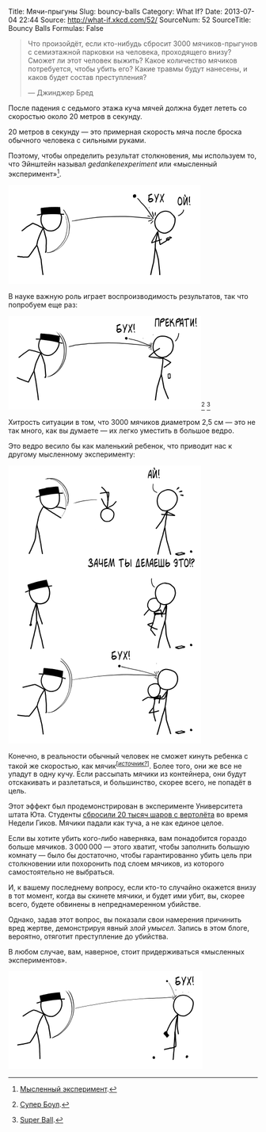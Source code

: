 Title: Мячи-прыгуны
Slug: bouncy-balls
Category: What If?
Date: 2013-07-04 22:44
Source: http://what-if.xkcd.com/52/
SourceNum: 52
SourceTitle: Bouncy Balls
Formulas: False

> Что произойдёт, если кто-нибудь сбросит 3000 мячиков-прыгунов с семиэтажной парковки на человека, проходящего внизу? Сможет ли этот человек выжить? Какое количество мячиков потребуется, чтобы убить его? Какие травмы будут нанесены, и каков будет состав преступления?
>
> — Джинджер Бред

После падения с седьмого этажа куча мячей должна будет лететь со скоростью около 20 метров в секунду.

20 метров в секунду — это примерная скорость мяча после броска обычного человека c сильными руками.

Поэтому, чтобы определить результат столкновения, мы используем то, что Эйнштейн называл _gedankenexperiment_ или «мысленный эксперимент»[^1].

![](/uploads/052-bouncy-balls/bouncy_thought1_ru.png "Аккуратные вычисления приводят нас к тому, что основное движение голова производит, когда человек отдёргивает её после броска, а не от импульса мячика. Дальнейшие вычисления показывают БУХ.")

В науке важную роль играет воспроизводимость результатов, так что попробуем еще раз:

![](/uploads/052-bouncy-balls/bouncy_thought2_ru.png "Название Супер Боула произошло от шуточной игры слов с “super ball”.")[^2] [^3]

Хитрость ситуации в том, что 3000 мячиков диаметром 2,5 см — это не так много, как вы думаете — их легко уместить в большое ведро.

Это ведро весило бы как маленький ребенок, что приводит нас к другому мысленному эксперименту:

![](/uploads/052-bouncy-balls/bouncy_child_ru.png "Я хочу пооооооооооониииииииииииии [БАМ].")

Конечно, в реальности обычный человек не сможет кинуть ребенка с такой же скоростью, как мячик<sup>[_[источник?](http://ru.wikipedia.org/wiki/Источник_(природный))_]</sup>. Более того, они же все не упадут в одну кучу. Если рассыпать мячики из контейнера, они будут отскакивать и разлетаться, и большинство, скорее всего, не попадёт в цель.

Этот эффект был продемонстрирован в эксперименте Университета штата Юта. Студенты [сбросили 20 тысяч шаров с вертолёта](http://www.youtube.com/watch?v=fd7D1LWzWmo) во время Недели Гиков. Мячики падали как туча, а не как единое целое.

Если вы хотите убить кого-либо наверняка, вам понадобится гораздо больше мячиков. 3&thinsp;000&thinsp;000 — этого хватит, чтобы заполнить большую комнату — было бы достаточно, чтобы гарантированно убить цель при столкновении или похоронить под слоем мячиков, из которого самостоятельно не выбраться.

И, к вашему последнему вопросу, если кто-то случайно окажется внизу в тот момент, когда вы скинете мячики, и будет ими убит, вы, скорее всего, будете обвинены в непреднамеренном убийстве.

Однако, задав этот вопрос, вы показали свои намерения причинить вред жертве, демонстрируя явный _злой умысел_. Запись в этом блоге, вероятно, отяготит преступление до убийства.

В любом случае, вам, наверное, стоит придерживаться «мысленных экспериментов».

![](/uploads/052-bouncy-balls/bouncy_thought4_ru.png "ЭЙ, ТЫ, ПРЕКРАТИ! ОЙ! ДУРАЦКАЯ НАУКА!")

[^1]: [Мысленный эксперимент](http://ru.wikipedia.org/wiki/Мысленный_эксперимент).
[^2]: [Супер Боул](http://ru.wikipedia.org/wiki/Супер_Боул).
[^3]: [Super Ball](http://en.wikipedia.org/wiki/Super_Ball).
